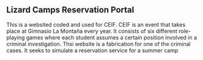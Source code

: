 ## Lizard Camps Reservation Portal ##

This is a websited coded and used for CEIF. CEIF is an event that takes place at Gimnasio La Montaña every year.
It consists of six different role-playing games where each student assumes a certain position involved in a criminal investigation.
Thsi website is a fabrication for one of the criminal cases. It seeks to simulate a reservation service for a summer camp
